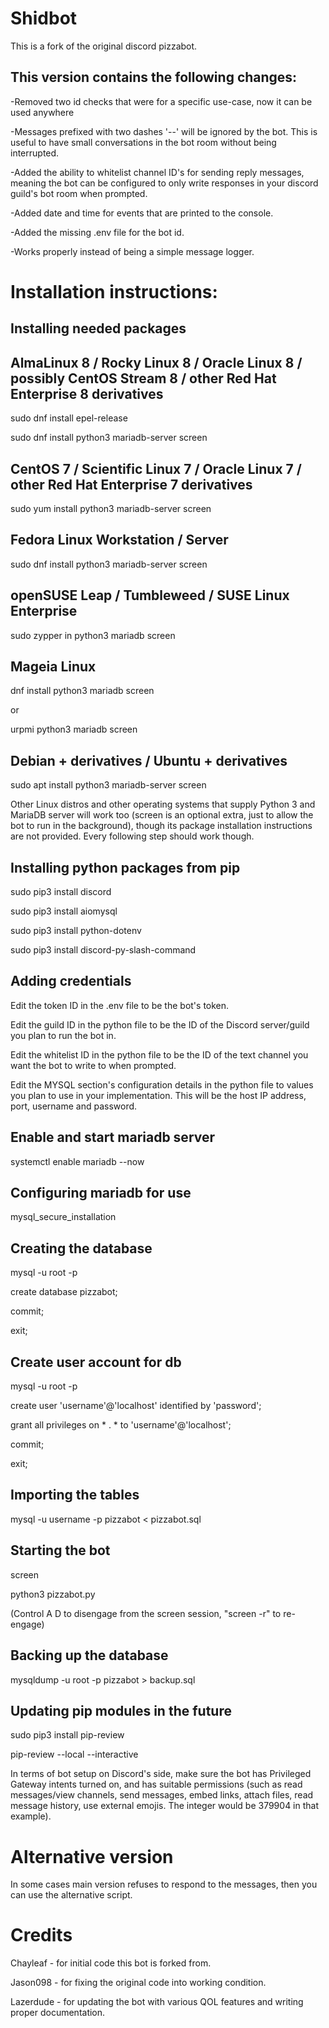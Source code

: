 # Shidbot

This is a fork of the original discord pizzabot.

## This version contains the following changes:

-Removed two id checks that were for a specific use-case, now it can be used anywhere

-Messages prefixed with two dashes '--' will be ignored by the bot. This is useful to have small conversations in the bot room without being interrupted.

-Added the ability to whitelist channel ID's for sending reply messages, meaning the bot can be configured to only write responses in your discord guild's bot room when prompted.

-Added date and time for events that are printed to the console.

-Added the missing .env file for the bot id.

-Works properly instead of being a simple message logger.

# Installation instructions:


## Installing needed packages

## AlmaLinux 8 / Rocky Linux 8 / Oracle Linux 8 / possibly CentOS Stream 8 / other Red Hat Enterprise 8 derivatives
sudo dnf install epel-release

sudo dnf install python3 mariadb-server screen 

## CentOS 7 / Scientific Linux 7 / Oracle Linux 7 / other Red Hat Enterprise 7 derivatives
sudo yum install python3 mariadb-server screen

## Fedora Linux Workstation / Server
sudo dnf install python3 mariadb-server screen

## openSUSE Leap / Tumbleweed / SUSE Linux Enterprise
sudo zypper in python3 mariadb screen

## Mageia Linux
dnf install python3 mariadb screen

or

urpmi python3 mariadb screen

## Debian + derivatives / Ubuntu + derivatives
sudo apt install python3 mariadb-server screen


Other Linux distros and other operating systems that supply Python 3 and MariaDB server will work too (screen is an optional extra, just to allow the bot to run in the background), though its package installation instructions are not provided. Every following step should work though.


## Installing python packages from pip
sudo pip3 install discord

sudo pip3 install aiomysql

sudo pip3 install python-dotenv

sudo pip3 install discord-py-slash-command

## Adding credentials 

Edit the token ID in the .env file to be the bot's token. 

Edit the guild ID in the python file to be the ID of the Discord server/guild you plan to run the bot in.

Edit the whitelist ID in the python file to be the ID of the text channel you want the bot to write to when prompted.

Edit the MYSQL section's configuration details in the python file to values you plan to use in your implementation. This will be the host IP address, port, username and password.

## Enable and start mariadb server
systemctl enable mariadb --now

## Configuring mariadb for use
mysql_secure_installation


## Creating the database
mysql -u root -p

create database pizzabot;

commit;

exit;

## Create user account for db
mysql -u root -p

create user 'username'@'localhost' identified by 'password';

grant all privileges on * . * to 'username'@'localhost';

commit;

exit;

## Importing the tables
mysql -u username -p pizzabot < pizzabot.sql


## Starting the bot
screen

python3 pizzabot.py

(Control A D to disengage from the screen session, "screen -r" to re-engage)

## Backing up the database

mysqldump -u root -p pizzabot > backup.sql


## Updating pip modules in the future

sudo pip3 install pip-review

pip-review --local --interactive


In terms of bot setup on Discord's side, make sure the bot has Privileged Gateway intents turned on, and has suitable permissions (such as read messages/view channels, send messages, embed links, attach files, read message history, use external emojis. The integer would be 379904 in that example).

# Alternative version

In some cases main version refuses to respond to the messages, then you can use the alternative script.

# Credits
Chayleaf - for initial code this bot is forked from.

Jason098 - for fixing the original code into working condition.

Lazerdude - for updating the bot with various QOL features and writing proper documentation.
